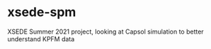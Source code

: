 # xsede-spm
XSEDE Summer 2021 project, looking at Capsol simulation to better understand KPFM data 
